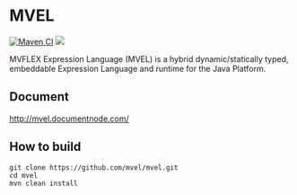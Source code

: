 # MVEL
[![Maven CI](https://github.com/magicprinc/mvel/actions/workflows/maven.yml/badge.svg)](https://github.com/magicprinc/mvel/actions/workflows/maven.yml)
[![](https://jitpack.io/v/magicprinc/mvel.svg)](https://jitpack.io/#magicprinc/mvel)

MVFLEX Expression Language (MVEL) is a hybrid dynamic/statically typed, embeddable Expression Language and runtime for the Java Platform.

## Document

http://mvel.documentnode.com/

## How to build

```
git clone https://github.com/mvel/mvel.git
cd mvel
mvn clean install
```
